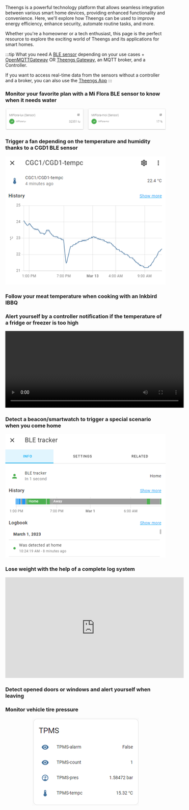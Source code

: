 Theengs is a powerful technology platform that allows seamless integration between various smart home devices, providing enhanced functionality and convenience. Here, we'll explore how Theengs can be used to improve energy efficiency, enhance security, automate routine tasks, and more. 

Whether you're a homeowner or a tech enthusiast, this page is the perfect resource to explore the exciting world of Theengs and its applications for smart homes.

:::tip What you need
A [BLE sensor](https://decoder.theengs.io/devices/devices_by_brand.html) depending on your use cases + [OpenMQTTGateway](https://docs.openmqttgateway.com) OR [Theengs Gateway](https://gateway.theengs.io), an MQTT broker, and a Controller.

If you want to access real-time data from the sensors without a controller and a broker, you can also use the [Theengs App](https://app.theengs.io)
:::

### Monitor your favorite plan with a Mi Flora BLE sensor to know when it needs water

<p align="center">
  <img src="../img/OpenMQTTgateway_OpenHAB_Control.png">
</p>


### Trigger a fan depending on the temperature and humidity thanks to a CGD1 BLE sensor

<p align="center">
  <img src="../img/OpenMQTTGateway-home-assistant-chart.png">
</p>


### Follow your meat temperature when cooking with an Inkbird IBBQ

### Alert yourself by a controller notification if the temperature of a fridge or freezer is too high

<p align="center">
<video width="560" height="240" controls>
  <source src="../img/theengs-temperature-too-high.mp4" type="video/mp4">
  Your browser does not support the video tag.
</video> 
</p>

### Detect a beacon/smartwatch to trigger a special scenario when you come home
<p align="center">
  <img src="../img/OpenMQTTGateway-BLE-tracker-Home-Assistant.png">
</p>

### Lose weight with the help of a complete log system
<p align="center">
<iframe width="560" height="315" src="https://www.youtube.com/embed/noUROhtf0E0" frameborder="0" allow="autoplay; encrypted-media" allowfullscreen></iframe>
</p>

### Detect opened doors or windows and alert yourself when leaving

### Monitor vehicle tire pressure

<p align="center">
  <img src="../img/OpenMQTTgateway-Home-Assistant-TPMS.png">
</p>


